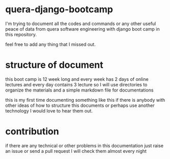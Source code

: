 # quera-django-bootcamp

I'm trying to document all the codes and commands or any other useful peace of data from quera software engineering with django boot camp in this repository.

feel free to add any thing that I missed out.

# structure of document

this boot camp is 12 week long and every week has 2 days of online lectures and every day contains 3 lecture
so I will use directories to organize the materials and a simple markdown file for documentations

this is my first time documenting something like this if there is anybody with other ideas of how to structure this documents or perhaps use another technology I would love to hear them out.

# contribution 

if there are any technical or other problems in this documentation just raise an issue or send a pull request I will check them almost every night 